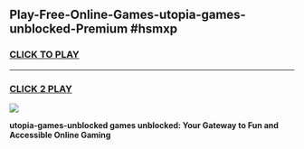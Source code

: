 
## Play-Free-Online-Games-utopia-games-unblocked-Premium #hsmxp
<h3>
<a href="https://premium.freeplayer.one?title=utopia-games-unblocked&ref=8M">CLICK TO PLAY</a></h3>
<hr>

<h3>
<a href="https://premium.freeplayer.one?title=utopia-games-unblocked&ref=8M">CLICK 2 PLAY</a>
  
</h3>

<a href="https://premium.freeplayer.one?title=utopia-games-unblocked&ref=8M"><img src="https://clearcache.store/games.png"></a>


**utopia-games-unblocked games unblocked: Your Gateway to Fun and Accessible Online Gaming**
